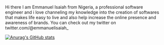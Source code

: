 Hi there
I am Emmanuel Isaiah from Nigeria, a professional software engineer and i love channeling my knowledge into the creation of softwares that makes life easy to live and also help increase the online presence and awareness of brands. You can check out my twitter on twitter.com/@emmanuelisaiah_

[![Anurag's GitHub stats](https://github-readme-stats.vercel.app/api?username=hemmzz)](https://github.com/hemmzz/github-readme-stats)
